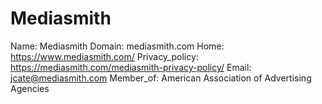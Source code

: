 
# Mediasmith

Name: Mediasmith
Domain: mediasmith.com
Home: https://www.mediasmith.com/
Privacy_policy: https://mediasmith.com/mediasmith-privacy-policy/
Email: jcate@mediasmith.com
Member_of: American Association of Advertising Agencies
